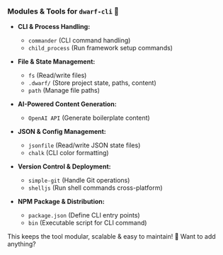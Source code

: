 ### **Modules & Tools for `dwarf-cli`** 🚀  

- **CLI & Process Handling:**  
  - `commander` (CLI command handling)  
  - `child_process` (Run framework setup commands)  

- **File & State Management:**  
  - `fs` (Read/write files)  
  - `.dwarf/` (Store project state, paths, content)  
  - `path` (Manage file paths)  

- **AI-Powered Content Generation:**  
  - `OpenAI API` (Generate boilerplate content)  

- **JSON & Config Management:**  
  - `jsonfile` (Read/write JSON state files)  
  - `chalk` (CLI color formatting)  

- **Version Control & Deployment:**  
  - `simple-git` (Handle Git operations)  
  - `shelljs` (Run shell commands cross-platform)  

- **NPM Package & Distribution:**  
  - `package.json` (Define CLI entry points)  
  - `bin` (Executable script for CLI command)  

This keeps the tool modular, scalable & easy to maintain! 🚀 Want to add anything?